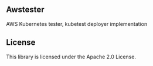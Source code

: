 ## Awstester

AWS Kubernetes tester, kubetest deployer implementation

## License

This library is licensed under the Apache 2.0 License. 
